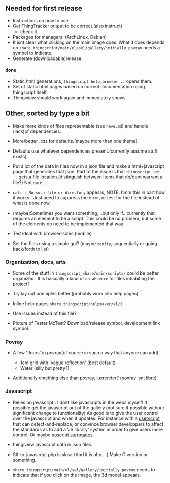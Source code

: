 
## Needed for first release
* Instructions on how to use.
* Get ThingTracker output to be correct.(also instruct)
  + check it..
* Packages for managers. (ArchLinux, Debian)
* It isnt clear what clicking on the main image does. What it does depends on
  `share_thingscript/main/el/sel/gallery/initially_povray` needs a symbol to 
   indicate.
* Generate (downloadable)release.

#### done 
* Static html generations, `thingscript help_browser ..` opens them.
* Set of static html pages based on current documentation using thingscript itself.
* Thingiview should work again and immediately shows.

## Other, sorted by type a bit

* Make more kinds of files representable (see `have.md`) and handle
  (lack)of dependencies.

* More/better .css for defaults.(maybe more than one theme)

* Defaults use whatever dependencies present.(currently assume stuff exists)

* Put a lot of the data in files now in a json file and make a 
  html+javascript page that generates that json. Part of the issue is that
  `thingscript get ..` gets a file location.(distinguish between items that do/dont
      warrant a file?) Not sure...

* `cat: : No such file or directory` appears, NOTE: hmm this in part how it works..
  Just need to suppress the error, or test for the file instead of what is done now.

* (maybe)Sometimes you want something, ..but only if.. currently that requires an
  element to be a script. This could be no problem, but some of the elements do need
  to be implemented that way.

* Test/deal with browser-sizes.(mobile)

* Set the files using a simple gui? 
  (maybe `zenity`, sequentially or going back/forth to list)

### Organization, docs, arts
* Some of the stuff in `thingscript_share/main/scripts/` could be better organized..
  It is basically a kind of `on_absence` for files inhabiting the project?

* Try lay out principles better.(probably work into help pages)

* Inline help pages `share_thingscript/helpmaker/el/i`

* Use issues instead of this file?

* Picture of Tester McTest? Download/release symbol, development link symbol.

### Povray
* A few 'floors' in povray(of course in such a way that anyone can add)
  + 1cm grid with 'vague reflection' (best default)
  + Water (silly but pretty?)

* Additionally omething else than povray, luxrender? (povray isnt libre)

### Javascript

* Relies on javascript.. I dont like javascripts in the webs myself! If possible
  get the javascript out of the gallery.(not sure if possible without significant 
  change to functionality) As good is to 
  give the user control over the javascript and when it updates. For instance
  with a [userscript](http://userscript.org/) that can detect-and-replace, or
  convince browser developpers to affect the standards as to add a 'JS library'
  system in order to give users more control. Or maybe 
  [noscript surrogates](http://hackademix.net/2011/09/29/script-surrogates-quick-reference/).

* thingiview javascript data in json files.

* Stl-to-javascript php is slow. (And it is php....) Make C version or something.

* `share_thingscript/main/el/sel/gallery/initially_povray` needs to indicate that
  if you click on the image, the 3d model appears.
